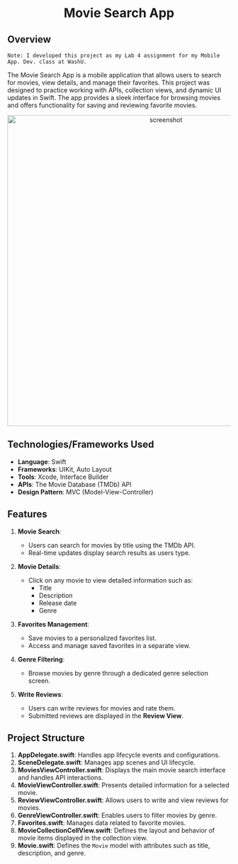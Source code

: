 <div align="center">
    <h1 id="Header">Movie Search App</h1>
</div>

## Overview
```
Note: I developed this project as my Lab 4 assignment for my Mobile App. Dev. class at WashU.
```

The Movie Search App is a mobile application that allows users to search for movies, view details, and manage their favorites. This project was designed to practice working with APIs, collection views, and dynamic UI updates in Swift. The app provides a sleek interface for browsing movies and offers functionality for saving and reviewing favorite movies.

<div align="center">
    <img src="Movie-Search-Vertical.png" alt="screenshot" height="700px">
</div>

## Technologies/Frameworks Used
- **Language**: Swift
- **Frameworks**: UIKit, Auto Layout
- **Tools**: Xcode, Interface Builder
- **APIs**: The Movie Database (TMDb) API
- **Design Pattern**: MVC (Model-View-Controller)

## Features
1. **Movie Search**:  
   - Users can search for movies by title using the TMDb API.
   - Real-time updates display search results as users type.

2. **Movie Details**:  
   - Click on any movie to view detailed information such as:
     - Title
     - Description
     - Release date
     - Genre

3. **Favorites Management**:  
   - Save movies to a personalized favorites list.
   - Access and manage saved favorites in a separate view.

4. **Genre Filtering**:  
   - Browse movies by genre through a dedicated genre selection screen.

5. **Write Reviews**:  
   - Users can write reviews for movies and rate them.
   - Submitted reviews are displayed in the **Review View**.

## Project Structure
1. **AppDelegate.swift**: Handles app lifecycle events and configurations.
2. **SceneDelegate.swift**: Manages app scenes and UI lifecycle.
3. **MoviesViewController.swift**: Displays the main movie search interface and handles API interactions.
4. **MovieViewController.swift**: Presents detailed information for a selected movie.
5. **ReviewViewController.swift**: Allows users to write and view reviews for movies.
6. **GenreViewController.swift**: Enables users to filter movies by genre.
7. **Favorites.swift**: Manages data related to favorite movies.
8. **MovieCollectionCellView.swift**: Defines the layout and behavior of movie items displayed in the collection view.
9. **Movie.swift**: Defines the `Movie` model with attributes such as title, description, and genre.

